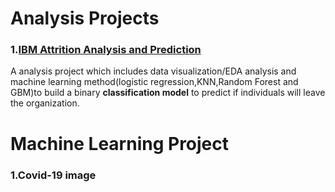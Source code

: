 # Analysis Projects

### 1.[IBM Attrition Analysis and Prediction](https://github.com/JM3309/Projects/tree/master/IBM_Attrition_Analysis)

A analysis project which includes data visualization/EDA analysis and machine learning method(logistic regression,KNN,Random Forest and GBM)to build a binary **classification model** to predict if individuals will leave the organization.

# Machine Learning Project

### 1.Covid-19 image
